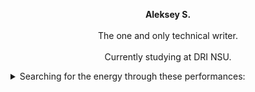 <p align="center">
  <b>Aleksey S.</b><br><br>
  The one and only technical writer.
  <br><br>
  Currently studying at DRI NSU.
</p>
<details>
    <summary>Searching for the energy through these performances:</summary>
    Underoath @ Furnace Fest 2002: https://www.youtube.com/watch?v=TZeU8omQn-8
    <br>The Dillinger Escape Plan @ Virgin Mega Store 2005: https://www.youtube.com/watch?v=sROSJSgeYsw
</details>


